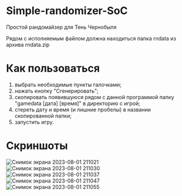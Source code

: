 
# Simple-randomizer-SoC
Простой рандомайзер для Тень Чернобыля

Рядом с исполняемым файлом должна находиться папка rndata из архива rndata.zip

# Как пользоваться

1. выбрать необходимые пункты галочками;
2. нажать кнопку "Сгенерировать";
3. скопировать появившуюся рядом с данной программой папку "gamedata [дата] [время]" в директорию с игрой;
4. стереть дату и время (и лишние пробелы) в названии скопированной папки;
5. запустить игру.

# Скриншоты

![Снимок экрана 2023-08-01 211021](https://github.com/ned0emo/Simple-randomizer-SoC/assets/65717758/41ccb979-fcf4-4032-94f5-f7af7034138e)
![Снимок экрана 2023-08-01 211030](https://github.com/ned0emo/Simple-randomizer-SoC/assets/65717758/c5af0900-177e-417b-b2d6-5f7ecbabc992)
![Снимок экрана 2023-08-01 211037](https://github.com/ned0emo/Simple-randomizer-SoC/assets/65717758/56195571-313f-46af-982f-97a4bc6f3c9e)
![Снимок экрана 2023-08-01 211047](https://github.com/ned0emo/Simple-randomizer-SoC/assets/65717758/8010559c-3326-4376-a274-daa125c725cb)
![Снимок экрана 2023-08-01 211055](https://github.com/ned0emo/Simple-randomizer-SoC/assets/65717758/b52c41d7-f9f7-4947-821c-9842a7e7c375)
